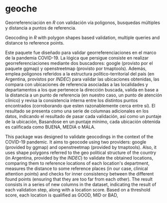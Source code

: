 # geoche

Georreferenciación en *R* con validación vía poligonos, busquedas múltiples y distancia a puntos de referencia. 

Geocoding in *R* with polygon shapes based validation, multiple queries and distance to reference points. 

Este paquete fue diseñado para validar georreferenciaciones en el marco de la pandemia COVID-19. La lógica que persigue consiste en realizar georreferenciaciones mediante dos buscadores: google (provisto por el paquete ggmap) y openstreetmap (provisto por tmaptools). Además, emplea poligonos referidos a la estructura político-territorial del país (en Argentina, provistos por *INDEC*) para validar las ubicaciones obtenidas, las compara con ubicaciones de referencia asociadas a las localidades y departamentos a los que pertenece la dirección buscada, valida en base a la distancia a un punto de referencia (en nuestro caso, un punto de atención clínico) y revisa la consistencia interna entre los distintos puntos encontrados (corroborando que esten razonablemente cerca entre sí). 
El resultado se presenta como una serie de columnas adicionales en los datos, indicando el resultado de pasar cada validación, así como un puntaje de la ubicación, Basandose en un puntaje mínimo, cada ubicación obtenida es calificada como BUENA, MEDIA o MALA. 

This package was designed to validate geocodings in the context of the COVID-19 pandemic. It aims to geocode using two providers: google (provided by ggmap) and openstreetmap (provided by tmaptools). Also, it uses shape polygons referred to the geo political structure of the country (in Argentina, provided by the *INDEC*) to validate the obtained locations, comparing them to reference locations of each location's department, measures the distance to some reference places (in our case, clinical attention points) and checks for inner consistency between the different found points (ensuring that they are too far from each other).
The result consists in a series of new columns in the dataset, indicating the result of each validation step, along with a location score. Based on a threshold score, each location is qualified as GOOD, MID or BAD,
